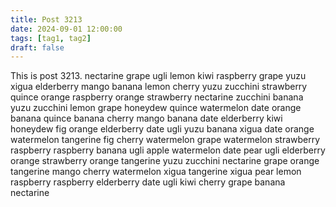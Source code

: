 ```yaml
---
title: Post 3213
date: 2024-09-01 12:00:00
tags: [tag1, tag2]
draft: false
---
```

This is post 3213.
nectarine
grape
ugli
lemon
kiwi
raspberry
grape
yuzu
xigua
elderberry
mango
banana
lemon
cherry
yuzu
zucchini
strawberry
quince
orange
raspberry
orange
strawberry
nectarine
zucchini
banana
yuzu
zucchini
lemon
grape
honeydew
quince
watermelon
date
orange
banana
quince
banana
cherry
mango
banana
date
elderberry
kiwi
honeydew
fig
orange
elderberry
date
ugli
yuzu
banana
xigua
date
orange
watermelon
tangerine
fig
cherry
watermelon
grape
watermelon
strawberry
raspberry
raspberry
banana
ugli
apple
watermelon
date
pear
ugli
elderberry
orange
strawberry
orange
tangerine
yuzu
zucchini
nectarine
grape
orange
tangerine
mango
cherry
watermelon
xigua
tangerine
xigua
pear
lemon
raspberry
raspberry
elderberry
date
ugli
kiwi
cherry
grape
banana
nectarine
